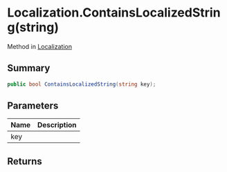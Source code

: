# Localization.ContainsLocalizedString(string)

Method in [Localization](/api/csharp/yarn.unity.localization.md)

## Summary



```csharp
public bool ContainsLocalizedString(string key);
```

## Parameters

|Name|Description|
|:---|:---|
|key||

## Returns



